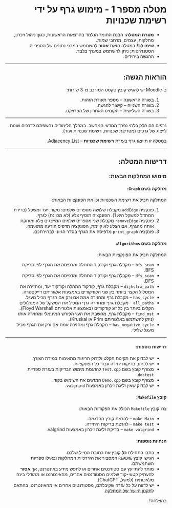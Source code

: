 <div dir="rtl">

# מטלה מספר 1 - מימוש גרף על ידי רשימת שכנויות

* **מטרת המטלה:** הבנת החומר הנלמד בהרצאות הראשונות, כגון: ניהול זיכרון, מחלקות, עצמים, מרחבי שמות.
* **שימו לב!** במטלה הזאת **אסור** להשתמש במבני נתונים של הספרייה הסטנדרטית; ניתן להשתמש במערך בלבד.
* ההגשה ביחידים.

---

## הוראות הגשה:

ב-Moodle יש להגיש קובץ טקסט המורכב מ-3 שורות:
  1. בשורה הראשונה – מספר תעודת הזהות.
  2. בשורה השנייה – קישור להגשה.
  3. בשורה השלישית – הקומיט האחרון של הפרויקט.

---

גרפים הם חלק בלתי נפרד ממדעי המחשב. במהלך הלימודים נחשפתם לדרכים שונות לייצוג של גרפים (מטריצת שכנויות, רשימת שכנויות ועוד).

במטלה זו תייצגו גרף בעזרת **רשימת שכנויות** – [Adjacency List](https://en.wikipedia.org/wiki/Adjacency_list).

---

## דרישות המטלה:

### מימוש המחלקות הבאות:

#### מחלקה בשם `Graph`:
המחלקה תכיל את רשימת השכנויות וכן את הפונקציות הבאות:
1. פונקציה  `addEdge`  מקבלת שלושה מספרים שלמים: מקור, יעד ומשקל (ברירת המחדל למשקל היא 1). הפונקציה תוסיף צלע (לא מכוונת) לגרף.
2. פונקציה  `removeEdge` מקבלת שני מספרים שלמים המייצגים צלע ומוחקת אותה מהגרף. אם הצלע לא קיימת, הפונקציה תדפיס הודעה מתאימה.
3. פונקציה  `print_graph` מדפיסה את הגרף בסדר הגיוני לבחירתכם.

#### מחלקה בשם `Algorithms`:
המחלקה תכיל את הפונקציות הבאות:
- `bfs_scan` – מקבלת גרף וקודקוד התחלה ומדפיסה את הגרף לפי סריקת BFS.
- `dfs_scan` – מקבלת גרף וקודקוד התחלה ומדפיסה את הגרף לפי סריקת DFS.
- `dijkstra_path` – מקבלת גרף, קודקוד התחלה וקודקוד יעד, ומחזירה את המסלול הקצר ביותר בין שני הקודקודים באמצעות אלגוריתם דייקסטרה.
- `has_cycle` – מקבלת גרף ומחזירה אמת אם ורק אם הגרף מכיל מעגל.
- `all_paths` – מקבלת גרף ומחזירה גרף המכיל את המשקל של המסלולים הקלים ביותר בין כל זוג קודקודים (באמצעות אלגוריתם Floyd Warshall).
- `find_mst` – מקבלת גרף, מחשבת את העץ הפורש המינימלי ומחזירה אותו (ניתן להשתמש באלגוריתם Prim או Kruskal).
- `has_negative_cycle` – מקבלת גרף ומחזירה אמת אם ורק אם הגרף מכיל מעגל שלילי.

---

#### דרישות נוספות:
- יש לבדוק את תקינות הקלט ולזרוק חריגות מתאימות במידת הצורך.
- יש לכתוב בדיקות יחידה עבור כל הפונקציות.
- מצורף קובץ בשם `Test.cpp` להדגמת מימוש הבדיקות בעזרת ספריית `doctest`.
- מצורף קובץ בשם `Demo.cpp` המדגים את השימוש בקוד.
- יש לבדוק שאין זליגת זיכרון באמצעות `valgrind`.

#### קובץ `Makefile`:
צרו קובץ `Makefile` הכולל את הפקודות הבאות:
- `make Main` – להרצת קובץ ההדגמה.
- `make test` – להרצת בדיקות היחידה.
- `make valgrind` – בדיקת זליגת זיכרון באמצעות valgrind.

#### הנחיות נוספות:
- כתבו בתחילת **כל** קובץ את כתובת המייל שלכם.
- הגישו קובץ `README` המסביר את היררכיית המחלקות ובאילו ספריות השתמשתם.
- מותר להתייעץ עם סטודנטים אחרים או לחפש מידע באינטרנט, אך **אסור** להעתיק קטעי-קוד שלמים מסטודנטים אחרים, מהאינטרנט או ממודלי בינה מלאכותית (למשל, ChatGPT).
- יש לדווח על כל עזרה שקיבלתם, מסטודנטים אחרים או מהאינטרנט, בהתאם ל[תקנון היושר של המחלקה](https://www.ariel.ac.il/wp/cs/wp-content/uploads/sites/88/2020/08/Guidelines-for-Academic-Integrity.pdf).

בהצלחה!

</div>

